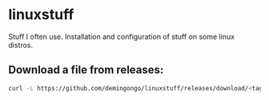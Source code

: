 # linuxstuff
Stuff I often use. Installation and configuration of stuff on some linux distros.

## Download a file from releases:
```sh
curl -L https://github.com/demingongo/linuxstuff/releases/download/<tag>/<filename> --output <filename>
```

